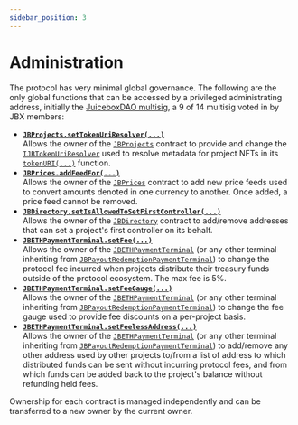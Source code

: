 ```yaml
---
sidebar_position: 3
---
```

# Administration

The protocol has very minimal global governance. The following are the only global functions that can be accessed by a privileged administrating address, initially the [JuiceboxDAO multisig](https://gnosis-safe.io/app/eth:0xAF28bcB48C40dBC86f52D459A6562F658fc94B1e/home), a 9 of 14 multisig voted in by JBX members:

* **[`JBProjects.setTokenUriResolver(...)`](/api/contracts/jbprojects/write/settokenuriresolver.md)**<br/>
  Allows the owner of the [`JBProjects`](/api/contracts/jbprojects/README.md) contract to provide and change the [`IJBTokenUriResolver`](/api/interfaces/ijbtokenuriresolver.md) used to resolve metadata for project NFTs in its [`tokenURI(...)`](/api/contracts/jbprojects/read/tokenuri.md) function.
  <br/>
* **[`JBPrices.addFeedFor(...)`](/api/contracts/jbprices/write/addfeed.md)**<br/>
  Allows the owner of the [`JBPrices`](/api/contracts/jbprices/README.md) contract to add new price feeds used to convert amounts denoted in one currency to another. Once added, a price feed cannot be removed.
  <br/>
* **[`JBDirectory.setIsAllowedToSetFirstController(...)`](/api/contracts/jbdirectory/write/setisallowedtosetfirstcontroller.md)**<br/>
  Allows the owner of the [`JBDirectory`](/api/contracts/jbdirectory/README.md) contract to add/remove addresses that can set a project's first controller on its behalf. 
  <br/>
* **[`JBETHPaymentTerminal.setFee(...)`](/api/contracts/or-abstract/jbpayoutredemptionpaymentterminal/write/setfee.md)**<br/>
  Allows the owner of the [`JBETHPaymentTerminal`](/api/contracts/or-payment-terminals/jbethpaymentterminal/README.md) (or any other terminal inheriting from [`JBPayoutRedemptionPaymentTerminal`](/api/contracts/or-abstract/jbpayoutredemptionpaymentterminal/README.md)) to change the protocol fee incurred when projects distribute their treasury funds outside of the protocol ecosystem. The max fee is 5%.
  <br/>
* **[`JBETHPaymentTerminal.setFeeGauge(...)`](/api/contracts/or-abstract/jbpayoutredemptionpaymentterminal/write/setfeegauge.md)**<br/>
  Allows the owner of the [`JBETHPaymentTerminal`](/api/contracts/or-payment-terminals/jbethpaymentterminal/README.md) (or any other terminal inheriting from [`JBPayoutRedemptionPaymentTerminal`](/api/contracts/or-abstract/jbpayoutredemptionpaymentterminal/README.md)) to change the fee gauge used to provide fee discounts on a per-project basis. 
  <br/>
* **[`JBETHPaymentTerminal.setFeelessAddress(...)`](/api/contracts/or-abstract/jbpayoutredemptionpaymentterminal/write/setfeelessaddress.md)**<br/>
  Allows the owner of the [`JBETHPaymentTerminal`](/api/contracts/or-payment-terminals/jbethpaymentterminal/README.md) (or any other terminal inheriting from [`JBPayoutRedemptionPaymentTerminal`](/api/contracts/or-abstract/jbpayoutredemptionpaymentterminal/README.md)) to add/remove any other address used by other projects to/from a list of address to which distributed funds can be sent without incurring protocol fees, and from which funds can be added back to the project's balance without refunding held fees. 
  <br/>

Ownership for each contract is managed independently and can be transferred to a new owner by the current owner.
